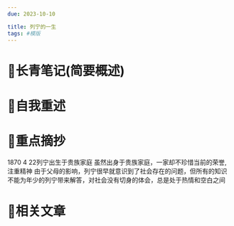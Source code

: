```yaml
---
due: 2023-10-10 

title: 列宁的一生
tags: #模版
---
```

# 📖长青笔记(简要概述)



# 📘自我重述




# 🍎重点摘抄
1870 4 22列宁出生于贵族家庭
虽然出身于贵族家庭，一家却不珍惜当前的荣誉,注重精神
由于父母的影响，列宁很早就意识到了社会存在的问题，但所有的知识不能为年少的列宁带来解答，对社会没有切身的体会，总是处于热情和空白之间




# 📒相关文章


